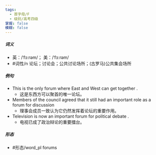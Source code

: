 ```yaml
---
tags:
  - 首字母/F
  - 级别/高考四级
掌握: false
模糊: false
---
```

##### 词义
- 英：/ˈfɔːrəm/； 美：/ˈfɔːrəm/
- #词性/n  论坛；讨论会；公共讨论场所；(古罗马)公共集会场所
##### 例句
- This is the only forum where East and West can get together .
	- 这是东西方可以聚首的唯一论坛。
- Members of the council agreed that it still had an important role as a forum for discussion
	- 理事会成员一致认为它仍然发挥着论坛的重要作用。
- Television is now an important forum for political debate .
	- 电视已成了政治辩论的重要擂台。
##### 形态
- #形态/word_pl forums
